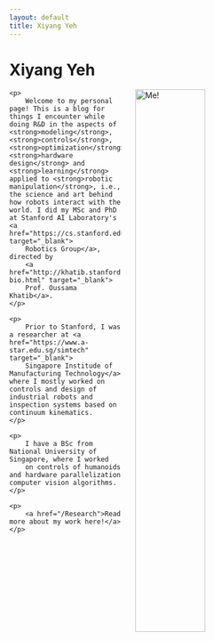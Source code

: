 ```yaml
---
layout: default
title: Xiyang Yeh
---
```

<div class="blurb">
	<h1>
	Xiyang Yeh
	</h1>
	<p>
		<img src="{{site..baseurl }}/assets/me1.jpg" alt="Me!" style="float:right;width:50%;" hspace="25">
	</p>

	<p>
		Welcome to my personal page! This is a blog for things I encounter while doing R&D in the aspects of <strong>modeling</strong>, <strong>controls</strong>, <strong>optimization</strong>, <strong>hardware design</strong> and <strong>learning</strong> applied to <strong>robotic manipulation</strong>, i.e., the science and art behind how robots interact with the world. I did my MSc and PhD at Stanford AI Laboratory's <a href="https://cs.stanford.edu/groups/manips/" target="_blank">
		Robotics Group</a>, directed by
		<a href="http://khatib.stanford.edu/ok-bio.html" target="_blank">
		Prof. Oussama Khatib</a>.
	</p>

	<p>
		Prior to Stanford, I was a researcher at <a href="https://www.a-star.edu.sg/simtech" target="_blank">
		Singapore Institude of Manufacturing Technology</a> where I mostly worked on controls and design of industrial robots and inspection systems based on continuum kinematics.
	</p>

	<p>
		I have a BSc from National University of Singapore, where I worked
		on controls of humanoids and hardware parallelization computer vision algorithms.
	</p>

	<p>
		<a href="/Research">Read more about my work here!</a>
	</p>
</div><!-- /.blurb -->
